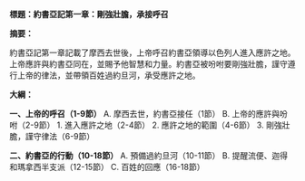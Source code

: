 **標題：約書亞記第一章：剛強壯膽，承接呼召**

**摘要：**

約書亞記第一章記載了摩西去世後，上帝呼召約書亞領導以色列人進入應許之地。上帝應許與約書亞同在，並賜予他智慧和力量。約書亞被吩咐要剛強壯膽，謹守遵行上帝的律法，並帶領百姓過約旦河，承受應許之地。

**大綱：**

**一、上帝的呼召（1-9節）**
    A. 摩西去世，約書亞接任（1節）
    B. 上帝的應許與吩咐（2-9節）
        1. 進入應許之地（2-4節）
        2. 應許之地的範圍（4-6節）
        3. 剛強壯膽，謹守律法（6-9節）

**二、約書亞的行動（10-18節）**
    A. 預備過約旦河（10-11節）
    B. 提醒流便、迦得和瑪拿西半支派（12-15節）
    C. 百姓的回應（16-18節）